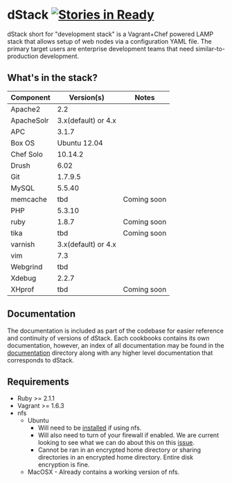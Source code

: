 dStack  [![Stories in Ready](https://badge.waffle.io/grndlvl/dstack.png?label=Ready)](https://waffle.io/grndlvl/dstack)
=========

dStack short for "development stack" is a Vagrant+Chef powered LAMP stack that allows setup of web nodes via a configuration YAML file. The primary target users are enterprise development teams that need similar-to-production development.

What's in the stack?
-----------
Component     | Version(s)                  | Notes
------------- | --------------------------- | -------------
Apache2       | 2.2                         |
ApacheSolr    | 3.x(default) or 4.x         |
APC           | 3.1.7                       |
Box OS        | Ubuntu 12.04                |
Chef Solo     | 10.14.2                     |
Drush         | 6.02                        |
Git           | 1.7.9.5                     |
MySQL         | 5.5.40                      |
memcache      | tbd                         | Coming soon
PHP           | 5.3.10                      |
ruby          | 1.8.7                       | Coming soon
tika          | tbd                         | Coming soon
varnish       | 3.x(default) or 4.x         |
vim           | 7.3
Webgrind      | tbd                         |
Xdebug        | 2.2.7                       |
XHprof        | tbd                         | Coming soon

Documentation
-------------

The documentation is included as part of the codebase for easier reference
and continuity of versions of dStack. Each cookbooks contains its own
documentation, however, an index of all documentation may be found in the
[documentation](documentation) directory along with any higher level documentation
that corresponds to dStack.

Requirements
------------

* Ruby >= 2.1.1
* Vagrant >= 1.6.3
* nfs
  * Ubuntu
    * Will need to be [installed](https://help.ubuntu.com/lts/serverguide/network-file-system.html) if using nfs.
    * Will also need to turn of your firewall if enabled. We are current looking to see what we can do about this on this [issue](https://github.com/grndlvl/dstack/issues/10).
    * Cannot be ran in an encrypted home directory or sharing directories in an encrypted home directory. Entire disk encryption is fine.
  * MacOSX - Already contains a working version of nfs.
